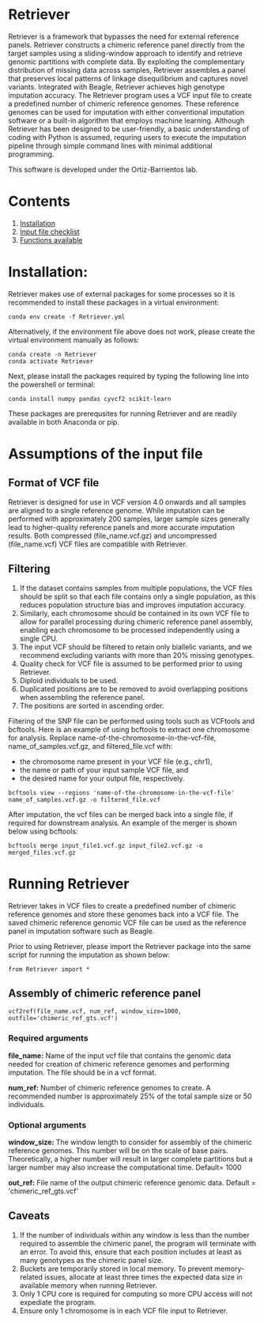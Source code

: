 # Retriever
Retriever is a framework that bypasses the need for external reference panels. Retriever constructs a chimeric reference panel directly from the target samples using a sliding-window approach to identify and retrieve genomic partitions with complete data. By exploiting the complementary distribution of missing data across samples, Retriever assembles a panel that preserves local patterns of linkage disequilibrium and captures novel variants. Integrated with Beagle, Retriever achieves high genotype imputation accuracy.
The Retriever program uses a VCF input file to create a predefined number of chimeric reference genomes. These reference genomes can be used for imputation with either conventional imputation software or a built-in algorithm that employs machine learning. Although Retriever has been designed to be user-friendly, a basic understanding of coding with Python is assumed, requring users to execute the imputation pipeline through simple command lines with minimal additional programming.

This software is developed under the Ortiz-Barrientos lab.

# Contents
1. [Installation](#Installation)
2. [Input file checklist](#Assumptions-of-the-input-file)
3. [Functions available](#Running-Retriever)



# Installation:

Retriever makes use of external packages for some processes so it is recommended to install these packages in a virtual environment:
```
conda env create -f Retriever.yml
```

Alternatively, if the environment file above does not work, please create the virtual environment manually as follows:

```
conda create -n Retriever
conda activate Retriever
```
Next, please install the packages required by typing the following line into the powershell or terminal:
```
conda install numpy pandas cyvcf2 scikit-learn
```
These packages are prerequsites for running Retriever and are readily available in both Anaconda or pip.

# Assumptions of the input file
## Format of VCF file
Retriever is designed for use in VCF version 4.0 onwards and all samples are aligned to a single reference genome. While imputation can be performed with approximately 200 samples, larger sample sizes generally lead to higher-quality reference panels and more accurate imputation results. Both compressed (file_name.vcf.gz) and uncompressed (file_name.vcf) VCF files are compatible with Retriever.

## Filtering
1. If the dataset contains samples from multiple populations, the VCF files should be split so that each file contains only a single population, as this reduces population structure bias and improves imputation accuracy.
2. Similarly, each chromosome should be contained in its own VCF file to allow for parallel processing during chimeric reference panel assembly, enabling each chromosome to be processed independently using a single CPU.
3. The input VCF should be filtered to retain only biallelic variants, and we recommend excluding variants with more than 20% missing genotypes.
5. Quality check for VCF file is assumed to be performed prior to using Retriever.
6. Diploid individuals to be used.
7. Duplicated positions are to be removed to avoid overlapping positions when assembling the reference panel.
8. The positions are sorted in ascending order.

Filtering of the SNP file can be performed using tools such as VCFtools and bcftools. Here is an example of using bcftools to extract one chromosome for analysis. Replace name-of-the-chromosome-in-the-vcf-file, name_of_samples.vcf.gz, and filtered_file.vcf with:
- the chromosome name present in your VCF file (e.g., chr1),
- the name or path of your input sample VCF file, and
- the desired name for your output file, respectively.
```
bcftools view --regions 'name-of-the-chromosome-in-the-vcf-file' name_of_samples.vcf.gz -o filtered_file.vcf
```
After imputation, the vcf files can be merged back into a single file, if required for downstream analysis. An example of the merger is shown below using bcftools:
```
bcftools merge input_file1.vcf.gz input_file2.vcf.gz -o merged_files.vcf.gz
```

# Running Retriever
Retriever takes in VCF files to create a predefined number of chimeric reference genomes and store these genomes back into a VCF file. The saved chimeric reference genomic VCF file can be used as the reference panel in imputation software such as Beagle.

Prior to using Retriever, please import the Retriever package into the same script for running the imputation as shown below:
```
from Retriever import *
```

## Assembly of chimeric reference panel
```
vcf2ref(file_name.vcf, num_ref, window_size=1000, outfile='chimeric_ref_gts.vcf')
```
### Required arguments
**file_name:**  Name of the input vcf file that contains the genomic data needed for creation of chimeric reference genomes and performing imputation. The file should be in a vcf format.

**num_ref:** Number of chimeric reference genomes to create. A recommended number is approximately 25% of the total sample size or 50 individuals.

### Optional arguments
**window_size:** The window length to consider for assembly of the chimeric reference genomes. This number will be on the scale of base pairs. Theoretically, a higher number will result in larger complete partitions but a larger number may also increase the computational time. Default= 1000

**out_ref:** File name of the output chimeric reference genomic data. Default = 'chimeric_ref_gts.vcf'


## Caveats
1. If the number of individuals within any window is less than the number required to assemble the chimeric panel, the program will terminate with an error. To avoid this, ensure that each position includes at least as many genotypes as the chimeric panel size.
2. Buckets are temporarily stored in local memory. To prevent memory-related issues, allocate at least three times the expected data size in available memory when running Retriever.
3. Only 1 CPU core is required for computing so more CPU access will not expediate the program.
4. Ensure only 1 chromosome is in each VCF file input to Retriever.

